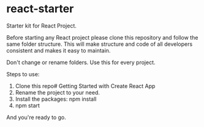 # react-starter
Starter kit for React Project.

Before starting any React project please clone this repository and follow the same folder structure. This will make structure and code of all developers consistent and makes it easy to maintain.

Don't change or rename folders. Use this for every project.

Steps to use:
1. Clone this repo# Getting Started with Create React App
2. Rename the project to your need.
3. Install the packages: npm install
4. npm start 

And you're ready to go.


